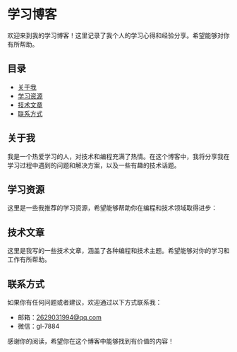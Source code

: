 # 学习博客

欢迎来到我的学习博客！这里记录了我个人的学习心得和经验分享。希望能够对你有所帮助。

## 目录

- [关于我](#关于我)
- [学习资源](#学习资源)
- [技术文章](#技术文章)
- [联系方式](#联系方式)

## 关于我

我是一个热爱学习的人，对技术和编程充满了热情。在这个博客中，我将分享我在学习过程中遇到的问题和解决方案，以及一些有趣的技术话题。

## 学习资源

这里是一些我推荐的学习资源，希望能够帮助你在编程和技术领域取得进步：

## 技术文章

这里是我写的一些技术文章，涵盖了各种编程和技术主题。希望能够对你的学习和工作有所帮助。


## 联系方式

如果你有任何问题或者建议，欢迎通过以下方式联系我：

- 邮箱：2629031994@qq.com
- 微信：gl-7884

感谢你的阅读，希望你在这个博客中能够找到有价值的内容！
